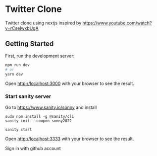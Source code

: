 # Twitter Clone

Twitter clone using nextjs inspired by https://www.youtube.com/watch?v=rCselwxbUgA

## Getting Started

First, run the development server:

```bash
npm run dev
# or
yarn dev
```

Open [http://localhost:3000](http://localhost:3000) with your browser to see the result.

### Start sanity server

Go to https://www.sanity.io/sonny and install

```
sudo npm install -g @sanity/cli
sanity init --coupon sonny2022
```

```
sanity start
```

Open [http://localhost:3333](http://localhost:3333) with your browser to see the result.

Sign in with github account
